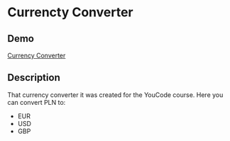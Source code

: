 # Currencty Converter

## Demo

[Currency Converter](https://damian-niklasinski.github.io/Currencty-Converter/)

## Description

That currency converter it was created for the YouCode course.
Here you can convert PLN to:
- EUR
- USD
- GBP

